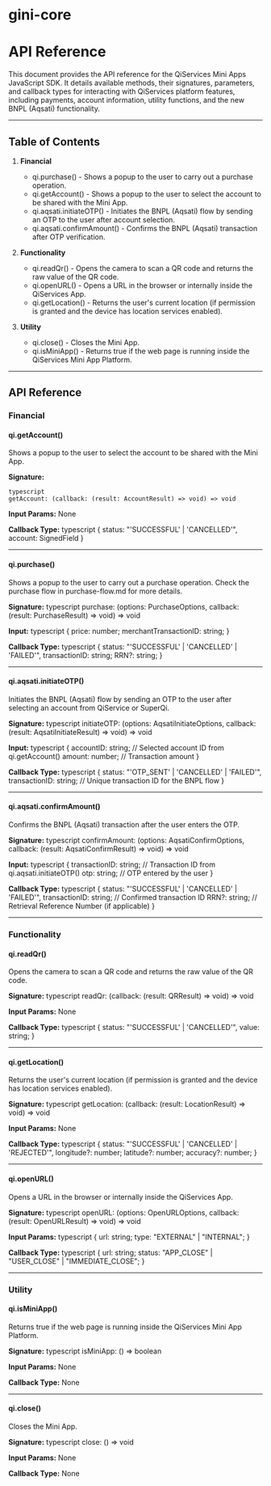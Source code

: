 # gini-core

# API Reference

This document provides the API reference for the QiServices Mini Apps JavaScript SDK. It details available methods, their signatures, parameters, and callback types for interacting with QiServices platform features, including payments, account information, utility functions, and the new BNPL (Aqsati) functionality.

---

## Table of Contents

1. **Financial**
   - qi.purchase() - Shows a popup to the user to carry out a purchase operation.
   - qi.getAccount() - Shows a popup to the user to select the account to be shared with the Mini App.
   - qi.aqsati.initiateOTP() - Initiates the BNPL (Aqsati) flow by sending an OTP to the user after account selection.
   - qi.aqsati.confirmAmount() - Confirms the BNPL (Aqsati) transaction after OTP verification.

2. **Functionality**
   - qi.readQr() - Opens the camera to scan a QR code and returns the raw value of the QR code.
   - qi.openURL() - Opens a URL in the browser or internally inside the QiServices App.
   - qi.getLocation() - Returns the user's current location (if permission is granted and the device has location services enabled).

3. **Utility**
   - qi.close() - Closes the Mini App.
   - qi.isMiniApp() - Returns true if the web page is running inside the QiServices Mini App Platform.

---

## API Reference

### Financial

#### qi.getAccount()
Shows a popup to the user to select the account to be shared with the Mini App.

**Signature:**
```
typescript
getAccount: (callback: (result: AccountResult) => void) => void
```


**Input Params:** None

**Callback Type:**
typescript
{
  status: "'SUCCESSFUL' | 'CANCELLED'",
  account: SignedField<string>
}


---

#### qi.purchase()
Shows a popup to the user to carry out a purchase operation. Check the purchase flow in purchase-flow.md for more details.

**Signature:**
typescript
purchase: (options: PurchaseOptions, callback: (result: PurchaseResult) => void) => void


**Input:**
typescript
{
  price: number;
  merchantTransactionID: string;
}


**Callback Type:**
typescript
{
  status: "'SUCCESSFUL' | 'CANCELLED' | 'FAILED'",
  transactionID: string;
  RRN?: string;
}


---

#### qi.aqsati.initiateOTP()
Initiates the BNPL (Aqsati) flow by sending an OTP to the user after selecting an account from QiService or SuperQi.

**Signature:**
typescript
initiateOTP: (options: AqsatiInitiateOptions, callback: (result: AqsatiInitiateResult) => void) => void


**Input:**
typescript
{
  accountID: string; // Selected account ID from qi.getAccount()
  amount: number; // Transaction amount
}


**Callback Type:**
typescript
{
  status: "'OTP_SENT' | 'CANCELLED' | 'FAILED'",
  transactionID: string; // Unique transaction ID for the BNPL flow
}


---

#### qi.aqsati.confirmAmount()
Confirms the BNPL (Aqsati) transaction after the user enters the OTP.

**Signature:**
typescript
confirmAmount: (options: AqsatiConfirmOptions, callback: (result: AqsatiConfirmResult) => void) => void


**Input:**
typescript
{
  transactionID: string; // Transaction ID from qi.aqsati.initiateOTP()
  otp: string; // OTP entered by the user
}


**Callback Type:**
typescript
{
  status: "'SUCCESSFUL' | 'CANCELLED' | 'FAILED'",
  transactionID: string; // Confirmed transaction ID
  RRN?: string; // Retrieval Reference Number (if applicable)
}


---

### Functionality

#### qi.readQr()
Opens the camera to scan a QR code and returns the raw value of the QR code.

**Signature:**
typescript
readQr: (callback: (result: QRResult) => void) => void


**Input Params:** None

**Callback Type:**
typescript
{
  status: "'SUCCESSFUL' | 'CANCELLED'",
  value: string;
}


---

#### qi.getLocation()
Returns the user's current location (if permission is granted and the device has location services enabled).

**Signature:**
typescript
getLocation: (callback: (result: LocationResult) => void) => void


**Input Params:** None

**Callback Type:**
typescript
{
  status: "'SUCCESSFUL' | 'CANCELLED' | 'REJECTED'",
  longitude?: number;
  latitude?: number;
  accuracy?: number;
}


---

#### qi.openURL()
Opens a URL in the browser or internally inside the QiServices App.

**Signature:**
typescript
openURL: (options: OpenURLOptions, callback: (result: OpenURLResult) => void) => void


**Input Params:**
typescript
{
  url: string;
  type: "EXTERNAL" | "INTERNAL";
}


**Callback Type:**
typescript
{
  url: string;
  status: "APP_CLOSE" | "USER_CLOSE" | "IMMEDIATE_CLOSE";
}


---

### Utility

#### qi.isMiniApp()
Returns true if the web page is running inside the QiServices Mini App Platform.

**Signature:**
typescript
isMiniApp: () => boolean


**Input Params:** None

**Callback Type:** None

---

#### qi.close()
Closes the Mini App.

**Signature:**
typescript
close: () => void


**Input Params:** None

**Callback Type:** None
